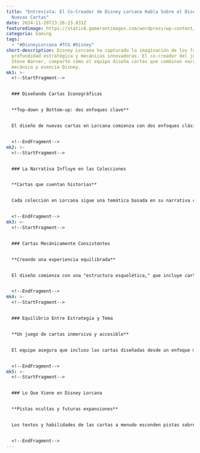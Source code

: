 ```yaml
---
title: "Entrevista: El Co-Creador de Disney Lorcana Habla Sobre el Diseño de
  Nuevas Cartas"
date: 2024-11-28T23:26:23.831Z
featuredimage: https://static0.gamerantimages.com/wordpress/wp-content/uploads/2024/11/dlc-header-1-1.jpg?q=70&fit=crop&w=1140&h=&dpr=1
categoria: Gaming
tags:
  - "#DisneyLorcana #TCG #Disney"
short-description: Disney Lorcana ha capturado la imaginación de los fans con su
  profundidad estratégica y mecánicas innovadoras. El co-creador del juego,
  Steve Warner, comparte cómo el equipo diseña cartas que combinan narrativa,
  mecánica y esencia Disney.
mk1: >-
  <!--StartFragment-->


  ### Diseñando Cartas Iconográficas


  **Top-down y Bottom-up: dos enfoques clave**


  El diseño de nuevas cartas en Lorcana comienza con dos enfoques clásicos. El enfoque *top-down* parte de un personaje icónico y sus atributos naturales. Por ejemplo, **Rapunzel**, conocida por sus habilidades curativas, se tradujo en una carta con una mecánica de curación que también permite robar cartas. Por otro lado, el enfoque *bottom-up* parte de una mecánica deseada, como "dañar múltiples personajes", y luego se encuentra un personaje o tema adecuado, como la carta de canción *Grab Your Sword*.


  <!--EndFragment-->
mk2: >-
  <!--StartFragment-->


  ### La Narrativa Influye en las Colecciones


  **Cartas que cuentan historias**


  Cada colección en Lorcana sigue una temática basada en su narrativa central. Por ejemplo, la colección *Shimmering Skies* surgió tras la derrota de Ursula en *Illumineer's Quest*. Las cartas no solo incluyen estadísticas básicas, sino también habilidades que reflejan la evolución de los personajes en la historia, como el texto de sabor de *Belle - Accomplished Mystic*, que alude a cambios tras el evento "Flood of Ink."


  <!--EndFragment-->
mk3: >-
  <!--StartFragment-->


  ### Cartas Mecánicamente Consistentes


  **Creando una experiencia equilibrada**


  El diseño comienza con una "estructura esquelética," que incluye cartas *vanilla* (solo estadísticas) y *French vanilla* (con palabras clave básicas como Rush o Bodyguard). A partir de ahí, se añaden habilidades más complejas que complementan la narrativa y aportan profundidad estratégica.


  <!--EndFragment-->
mk4: >-
  <!--StartFragment-->


  ### Equilibrio Entre Estrategia y Tema


  **Un juego de cartas inmersivo y accesible**


  El equipo asegura que incluso las cartas diseñadas desde un enfoque mecánico sean temáticamente consistentes. Esto garantiza que tanto los jugadores casuales como los competitivos encuentren satisfacción en construir mazos creativos y estratégicos.


  <!--EndFragment-->
mk5: >-
  <!--StartFragment-->


  ### Lo Que Viene en Disney Lorcana


  **Pistas ocultas y futuras expansiones**


  Los textos y habilidades de las cartas a menudo esconden pistas sobre el próximo capítulo de Lorcana, ofreciendo a los coleccionistas más atentos una ventaja narrativa. Además, Warner promete que nuevas cartas seguirán ampliando las posibilidades estratégicas y reforzando la conexión con el mundo Disney.


  <!--EndFragment-->
---
```


